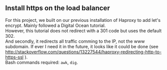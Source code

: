 ## Install https on the load balancer

For this project, we built on our previous installation of Haproxy to add let's encrypt.
Mainly followed a Digital Ocean tutorial.  
However, this tutorial does not redirect with a 301 code but uses the default 302.  
And secondly, it redirects all traffic comming to the IP, not the www subdomain. If ever I need it in the future, it looks like it could be done (see http://stackoverflow.com/questions/13227544/haproxy-redirecting-http-to-https-ssl ).  
Bash commands required: `awk`, `dig`.

